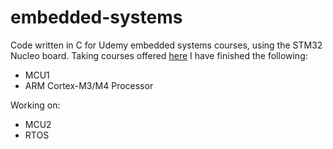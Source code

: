 # embedded-systems
Code written in C for Udemy embedded systems courses, using the STM32 Nucleo board. 
Taking courses offered [here](https://www.udemy.com/user/kiran-nayak-2/) 
I have finished the following:
- MCU1
- ARM Cortex-M3/M4 Processor 

Working on:
- MCU2
- RTOS
